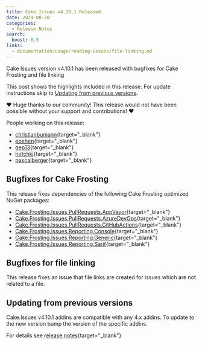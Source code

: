 ```yaml
---
title: Cake Issues v4.10.1 Released
date: 2024-08-20
categories:
  - Release Notes
search:
  boost: 0.5
links:
  - documentation/usage/reading-issues/file-linking.md
---
```


Cake Issues version v4.10.1 has been released with bugfixes for Cake Frosting and file linking

<!-- more -->

This post shows the highlights included in this release.
For update instructions skip to [Updating from previous versions](#updating-from-previous-versions).

❤ Huge thanks to our community! This release would not have been possible without your support and contributions! ❤

People working on this release:

* [christianbumann](https://github.com/christianbumann){target="_blank"}
* [eoehen](https://github.com/eoehen){target="_blank"}
* [gep13](https://github.com/gep13){target="_blank"}
* [hotchkj](https://github.com/hotchkj){target="_blank"}
* [pascalberger](https://github.com/pascalberger){target="_blank"}

## Bugfixes for Cake Frosting

This release fixes dependencies of the following Cake Frosting optimized NuGet packages:

* [Cake.Frosting.Issues.PullRequests.AppVeyor]{target="_blank"}
* [Cake.Frosting.Issues.PullRequests.AzureDevOps]{target="_blank"}
* [Cake.Frosting.Issues.PullRequests.GitHubActions]{target="_blank"}
* [Cake.Frosting.Issues.Reporting.Console]{target="_blank"}
* [Cake.Frosting.Issues.Reporting.Generic]{target="_blank"}
* [Cake.Frosting.Issues.Reporting.Sarif]{target="_blank"}

## Bugfixes for file linking

This release fixes an issue that file links are created for issues which are not related to a file.

## Updating from previous versions

Cake.Issues v4.10.1 addins are compatible with any 4.x addins.
To update to the new version bump the version of the specific addins.

For details see [release notes](https://github.com/cake-contrib/Cake.Issues/releases/tag/v4.10.1){target="_blank"}

[Cake.Frosting.Issues.PullRequests.AppVeyor]: https://www.nuget.org/packages/Cake.Frosting.Issues.PullRequests.AppVeyor/4.10.1#dependencies-body-tab
[Cake.Frosting.Issues.PullRequests.AzureDevOps]: https://www.nuget.org/packages/Cake.Frosting.Issues.PullRequests.AzureDevOps/4.10.1#dependencies-body-tab
[Cake.Frosting.Issues.PullRequests.GitHubActions]: https://www.nuget.org/packages/Cake.Frosting.Issues.PullRequests.GitHubActions/4.10.1#dependencies-body-tab
[Cake.Frosting.Issues.Reporting.Console]: https://www.nuget.org/packages/Cake.Frosting.Issues.Reporting.Console/4.10.1#dependencies-body-tab
[Cake.Frosting.Issues.Reporting.Generic]: https://www.nuget.org/packages/Cake.Frosting.Issues.Reporting.Generic/4.10.1#dependencies-body-tab
[Cake.Frosting.Issues.Reporting.Sarif]: https://www.nuget.org/packages/Cake.Frosting.Issues.Reporting.Sarif/4.10.1#dependencies-body-tab

